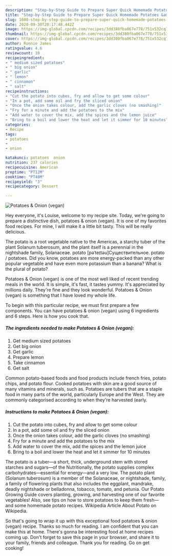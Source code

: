 ```yaml
---
description: "Step-by-Step Guide to Prepare Super Quick Homemade Potatoes &amp;amp; Onion (vegan)"
title: "Step-by-Step Guide to Prepare Super Quick Homemade Potatoes &amp;amp; Onion (vegan)"
slug: 1600-step-by-step-guide-to-prepare-super-quick-homemade-potatoes-and-amp-onion-vegan
date: 2020-09-30T20:17:48.442Z
image: https://img-global.cpcdn.com/recipes/3dd380fba067e778/751x532cq70/potatoes-onion-vegan-recipe-main-photo.jpg
thumbnail: https://img-global.cpcdn.com/recipes/3dd380fba067e778/751x532cq70/potatoes-onion-vegan-recipe-main-photo.jpg
cover: https://img-global.cpcdn.com/recipes/3dd380fba067e778/751x532cq70/potatoes-onion-vegan-recipe-main-photo.jpg
author: Ronnie James
ratingvalue: 4.6
reviewcount: 10
recipeingredient:
- " medium sized potatoes"
- " big onion"
- " garlic"
- " lemon"
- " cinnamon"
- " salt"
recipeinstructions:
- "Cut the potato into cubes, fry and allow to get some colour"
- "In a pot, add some oil and fry the sliced onion"
- "Once the onion takes colour, add the garlic cloves (no smashing)"
- "Fry for a minute and add the potatoes to the mix"
- "Add water to cover the mix, add the spices and the lemon juice"
- "Bring to a boil and lower the heat and let it simmer for 10 minutes"
categories:
- Recipe
tags:
- potatoes
- 
- onion

katakunci: potatoes  onion 
nutrition: 237 calories
recipecuisine: American
preptime: "PT12M"
cooktime: "PT40M"
recipeyield: "3"
recipecategory: Dessert

---
```



![Potatoes &amp; Onion (vegan)](https://img-global.cpcdn.com/recipes/3dd380fba067e778/751x532cq70/potatoes-onion-vegan-recipe-main-photo.jpg)

Hey everyone, it's Louise, welcome to my recipe site. Today, we're going to prepare a distinctive dish, potatoes &amp; onion (vegan). It is one of my favorites food recipes. For mine, I will make it a little bit tasty. This will be really delicious.

The potato is a root vegetable native to the Americas, a starchy tuber of the plant Solanum tuberosum, and the plant itself is a perennial in the nightshade family, Solanaceae. potato [pəˈteɪtəu]Существительное. potato / potatoes. Did you know, potatoes are more energy-packed than any other popular vegetable and have even more potassium than a banana? What is the plural of potato?

Potatoes &amp; Onion (vegan) is one of the most well liked of recent trending meals in the world. It is simple, it's fast, it tastes yummy. It's appreciated by millions daily. They're fine and they look wonderful. Potatoes &amp; Onion (vegan) is something that I have loved my whole life.


To begin with this particular recipe, we must first prepare a few components. You can have potatoes &amp; onion (vegan) using 6 ingredients and 6 steps. Here is how you cook that.

<!--inarticleads1-->

##### The ingredients needed to make Potatoes &amp; Onion (vegan):

1. Get  medium sized potatoes
1. Get  big onion
1. Get  garlic
1. Prepare  lemon
1. Take  cinnamon
1. Get  salt


Common potato-based foods and food products include french fries, potato chips, and potato flour. Cooked potatoes with skin are a good source of many vitamins and minerals, such as. Potatoes are tubers that are a staple food in many parts of the world, particularly Europe and the West. They are commonly categorised according to when they&#39;re harvested (early. 

<!--inarticleads2-->

##### Instructions to make Potatoes &amp; Onion (vegan):

1. Cut the potato into cubes, fry and allow to get some colour
1. In a pot, add some oil and fry the sliced onion
1. Once the onion takes colour, add the garlic cloves (no smashing)
1. Fry for a minute and add the potatoes to the mix
1. Add water to cover the mix, add the spices and the lemon juice
1. Bring to a boil and lower the heat and let it simmer for 10 minutes


The potato is a tuber—a short, thick, underground stem with stored starches and sugars—of the Nutritionally, the potato supplies complex carbohydrates—essential for energy—and a very low. The potato plant (Solanum tuberosum) is a member of the Solanaceae, or nightshade, family, a family of flowering plants that also includes the eggplant, mandrake, deadly nightshade or belladonna, tobacco, tomato, and petunia. Our Potato Growing Guide covers planting, growing, and harvesting one of our favorite vegetables! Also, see tips on how to store potatoes to keep them fresh—and some homemade potato recipes. Wikipedia Article About Potato on Wikipedia. 

So that's going to wrap it up with this exceptional food potatoes &amp; onion (vegan) recipe. Thanks so much for reading. I am confident that you can make this at home. There's gonna be interesting food at home recipes coming up. Don't forget to save this page in your browser, and share it to your family, friends and colleague. Thank you for reading. Go on get cooking!
